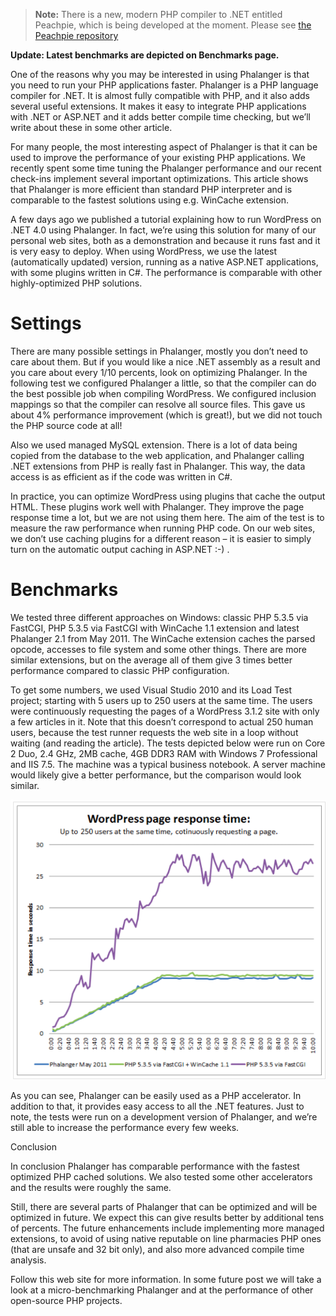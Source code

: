 > **Note:** There is a new, modern PHP compiler to .NET entitled Peachpie, which is being developed at the moment. Please see [the Peachpie repository](https://github.com/iolevel/peachpie)

**Update: Latest benchmarks are depicted on Benchmarks page.**

One of the reasons why you may be interested in using Phalanger is that you need to run your PHP applications faster. Phalanger is a PHP language compiler for .NET. It is almost fully compatible with PHP, and it also adds several useful extensions. It makes it easy to integrate PHP applications with .NET or ASP.NET and it adds better compile time checking, but we’ll write about these in some other article.

For many people, the most interesting aspect of Phalanger is that it can be used to improve the performance of your existing PHP applications. We recently spent some time tuning the Phalanger performance and our recent check-ins implement several important optimizations. This article shows that Phalanger is more efficient than standard PHP interpreter and is comparable to the fastest solutions using e.g. WinCache extension.

A few days ago we published a tutorial explaining how to run WordPress on .NET 4.0 using Phalanger. In fact, we’re using this solution for many of our personal web sites, both as a demonstration and because it runs fast and it is very easy to deploy. When using WordPress, we use the latest (automatically updated) version, running as a native ASP.NET applications, with some plugins written in C#. The performance is comparable with other highly-optimized PHP solutions.

# Settings

There are many possible settings in Phalanger, mostly you don’t need to care about them. But if you would like a nice .NET assembly as a result and you care about every 1/10 percents, look on optimizing Phalanger. In the following test we configured Phalanger a little, so that the compiler can do the best possible job when compiling WordPress. We configured inclusion mappings so that the compiler can resolve all source files. This gave us about 4% performance improvement (which is great!), but we did not touch the PHP source code at all!

Also we used managed MySQL extension. There is a lot of data being copied from the database to the web application, and Phalanger calling .NET extensions from PHP is really fast in Phalanger. This way, the data access is as efficient as if the code was written in C#.

In practice, you can optimize WordPress using plugins that cache the output HTML. These plugins work well with Phalanger. They improve the page response time a lot, but we are not using them here. The aim of the test is to measure the raw performance when running PHP code. On our web sites, we don’t use caching plugins for a different reason – it is easier to simply turn on the automatic output caching in ASP.NET :-) .

# Benchmarks

We tested three different approaches on Windows: classic PHP 5.3.5 via FastCGI, PHP 5.3.5 via FastCGI with WinCache 1.1 extension and latest Phalanger 2.1 from May 2011. The WinCache extension caches the parsed opcode, accesses to file system and some other things. There are more similar extensions, but on the average all of them give 3 times better performance compared to classic PHP configuration.

To get some numbers, we used Visual Studio 2010 and its Load Test project; starting with 5 users up to 250 users at the same time. The users were continuously requesting the pages of a WordPress 3.1.2 site with only a few articles in it. Note that this doesn’t correspond to actual 250 human users, because the test runner requests the web site in a loop without waiting (and reading the article). The tests depicted below were run on Core 2 Duo, 2.4 GHz, 2MB cache, 4GB DDR3 RAM with Windows 7 Professional and IIS 7.5. The machine was a typical business notebook. A server machine would likely give a better performance, but the comparison would look similar.

![bench](Screen%20Shot%202017-02-12%20at%2021.21.16.png)

As you can see, Phalanger can be easily used as a PHP accelerator. In addition to that, it provides easy access to all the .NET features. Just to note, the tests were run on a development version of Phalanger, and we’re still able to increase the performance every few weeks.

Conclusion

In conclusion Phalanger has comparable performance with the fastest optimized PHP cached solutions. We also tested some other accelerators and the results were roughly the same.

Still, there are several parts of Phalanger that can be optimized and will be optimized in future. We expect this can give results better by additional tens of percents. The future enhancements include implementing more managed extensions, to avoid of using native reputable on line pharmacies PHP ones (that are unsafe and 32 bit only), and also more advanced compile time analysis.

Follow this web site for more information. In some future post we will take a look at a micro-benchmarking Phalanger and at the performance of other open-source PHP projects.
